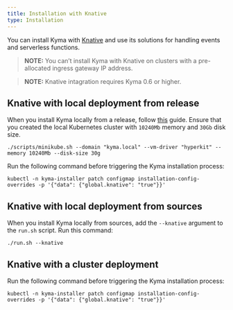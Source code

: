 ```yaml
---
title: Installation with Knative
type: Installation
---
```


You can install Kyma with [Knative](https://cloud.google.com/knative/) and use its solutions for handling events and serverless functions.

> **NOTE:** You can’t install Kyma with Knative on clusters with a pre-allocated ingress gateway IP address.

> **NOTE:** Knative intagration requires Kyma 0.6 or higher.

## Knative with local deployment from release

When you install Kyma locally from a release, follow [this](#installation-install-kyma-locally-from-the-release-install-kyma-on-minikube) guide. 
Ensure that you created the local Kubernetes cluster with `10240Mb` memory and `30Gb` disk size.
```
./scripts/minikube.sh --domain "kyma.local" --vm-driver "hyperkit" --memory 10240Mb --disk-size 30g
```

Run the following command before triggering the Kyma installation process:
```
kubectl -n kyma-installer patch configmap installation-config-overrides -p '{"data": {"global.knative": "true"}}'
```

## Knative with local deployment from sources

When you install Kyma locally from sources, add the `--knative` argument to the `run.sh` script. Run this command:

```
./run.sh --knative
```

## Knative with a cluster deployment

Run the following command before triggering the Kyma installation process:
```
kubectl -n kyma-installer patch configmap installation-config-overrides -p '{"data": {"global.knative": "true"}}'
```
